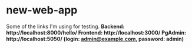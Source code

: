 # new-web-app

Some of the links I'm using for testing.
<b>
Backend: http://localhost:8000/hello/
Frontend: http://localhost:3000/
PgAdmin: http://localhost:5050/ (login: admin@example.com, password: admin)